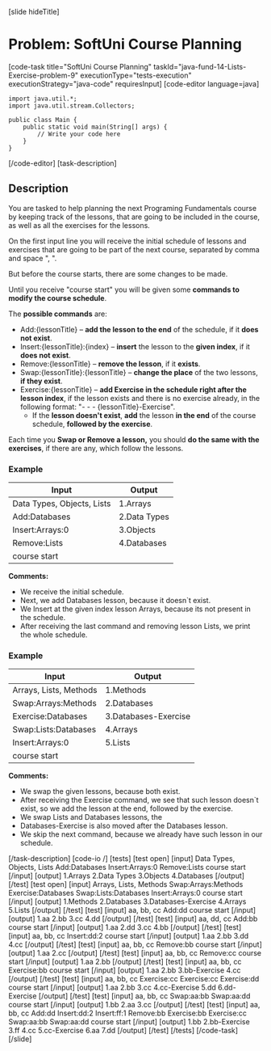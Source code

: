 [slide hideTitle]
# Problem: SoftUni Course Planning
[code-task title="SoftUni Course Planning" taskId="java-fund-14-Lists-Exercise-problem-9" executionType="tests-execution" executionStrategy="java-code" requiresInput]
[code-editor language=java]
```
import java.util.*;
import java.util.stream.Collectors;

public class Main {
    public static void main(String[] args) {
        // Write your code here
    }
}
```
[/code-editor]
[task-description]
## Description
You are tasked to help planning the next Programing Fundamentals course by keeping track of the lessons, that are going to be included in the course, as well as all the exercises for the lessons.

On the first input line you will receive the initial schedule of lessons and exercises that are going to be part of the next course, separated by comma and space ", ". 

But before the course starts, there are some changes to be made. 

Until you receive "course start" you will be given some **commands to modify the course schedule**. 

The **possible commands** are: 
- Add:\{lessonTitle\} – **add the lesson to the end** of the schedule, if it **does not exist**.
- Insert:\{lessonTitle\}:\{index\} – **insert** the lesson to the **given index**, if it **does not exist**.
- Remove:\{lessonTitle\} – **remove the lesson**, if it **exists**.
- Swap:\{lessonTitle\}:\{lessonTitle\} – **change the place** of the two lessons, **if they exist**.
- Exercise:\{lessonTitle\} – **add Exercise in the schedule right after the lesson index**, if the lesson exists and there is no exercise already, in the following format: "- - - \{lessonTitle\}-Exercise". 
    - If the **lesson doesn't exist**, **add** the lesson **in the end** of the course schedule, **followed by the exercise**.

Each time you **Swap or Remove a lesson,** you should **do the same with the exercises**, if there are any, which follow the lessons.

### Example
| **Input** | **Output** |
| --- | --- |
| Data Types, Objects, Lists | 1.Arrays |
| Add:Databases | 2.Data Types |
| Insert:Arrays:0 | 3.Objects |
| Remove:Lists | 4.Databases |
| course start | |

**Comments:**
- We receive the initial schedule. 
- Next, we add Databases lesson, because it doesn`t exist. 
- We Insert at the given index lesson Arrays, because its not present in the schedule. 
- After receiving the last command and removing lesson Lists, we print the whole schedule.

### Example
| **Input** | **Output** |
| --- | --- |
| Arrays, Lists, Methods | 1.Methods |
| Swap:Arrays:Methods | 2.Databases |
| Exercise:Databases | 3.Databases-Exercise |
| Swap:Lists:Databases | 4.Arrays |
| Insert:Arrays:0 | 5.Lists |
| course start | |

**Comments:**
- We swap the given lessons, because both exist.
- After receiving the Exercise command, we see that such lesson doesn`t exist, so we add the lesson at the end, followed by the exercise.
- We swap Lists and Databases lessons, the
- Databases-Exercise is also moved after the Databases lesson.
- We skip the next command, because we already have such lesson in our schedule.

[/task-description]
[code-io /]
[tests]
[test open]
[input]
Data Types, Objects, Lists
Add:Databases
Insert:Arrays:0
Remove:Lists
course start
[/input]
[output]
1.Arrays
2.Data Types
3.Objects
4.Databases
[/output]
[/test]
[test open]
[input]
Arrays, Lists, Methods
Swap:Arrays:Methods
Exercise:Databases
Swap:Lists:Databases
Insert:Arrays:0
course start
[/input]
[output]
1.Methods
2.Databases
3.Databases-Exercise
4.Arrays
5.Lists
[/output]
[/test]
[test]
[input]
aa, bb, cc
Add:dd
course start
[/input]
[output]
1.aa
2.bb
3.cc
4.dd
[/output]
[/test]
[test]
[input]
aa, dd, cc
Add:bb
course start
[/input]
[output]
1.aa
2.dd
3.cc
4.bb
[/output]
[/test]
[test]
[input]
aa, bb, cc
Insert:dd:2
course start
[/input]
[output]
1.aa
2.bb
3.dd
4.cc
[/output]
[/test]
[test]
[input]
aa, bb, cc
Remove:bb
course start
[/input]
[output]
1.aa
2.cc
[/output]
[/test]
[test]
[input]
aa, bb, cc
Remove:cc
course start
[/input]
[output]
1.aa
2.bb
[/output]
[/test]
[test]
[input]
aa, bb, cc
Exercise:bb
course start
[/input]
[output]
1.aa
2.bb
3.bb-Exercise
4.cc
[/output]
[/test]
[test]
[input]
aa, bb, cc
Exercise:cc
Exercise:cc
Exercise:dd
course start
[/input]
[output]
1.aa
2.bb
3.cc
4.cc-Exercise
5.dd
6.dd-Exercise
[/output]
[/test]
[test]
[input]
aa, bb, cc
Swap:aa:bb
Swap:aa:dd
course start
[/input]
[output]
1.bb
2.aa
3.cc
[/output]
[/test]
[test]
[input]
aa, bb, cc
Add:dd
Insert:dd:2
Insert:ff:1
Remove:bb
Exercise:bb
Exercise:cc
Swap:aa:bb
Swap:aa:dd
course start
[/input]
[output]
1.bb
2.bb-Exercise
3.ff
4.cc
5.cc-Exercise
6.aa
7.dd
[/output]
[/test]
[/tests]
[/code-task]
[/slide]